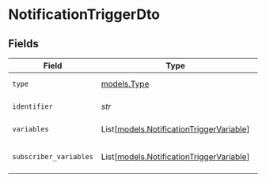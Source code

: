 # NotificationTriggerDto


## Fields

| Field                                                                                | Type                                                                                 | Required                                                                             | Description                                                                          |
| ------------------------------------------------------------------------------------ | ------------------------------------------------------------------------------------ | ------------------------------------------------------------------------------------ | ------------------------------------------------------------------------------------ |
| `type`                                                                               | [models.Type](../models/type.md)                                                     | :heavy_check_mark:                                                                   | Type of the trigger                                                                  |
| `identifier`                                                                         | *str*                                                                                | :heavy_check_mark:                                                                   | Identifier of the trigger                                                            |
| `variables`                                                                          | List[[models.NotificationTriggerVariable](../models/notificationtriggervariable.md)] | :heavy_check_mark:                                                                   | Variables of the trigger                                                             |
| `subscriber_variables`                                                               | List[[models.NotificationTriggerVariable](../models/notificationtriggervariable.md)] | :heavy_minus_sign:                                                                   | Subscriber variables of the trigger                                                  |